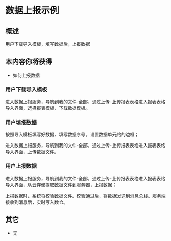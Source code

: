 # 数据上报示例

## 概述 

用户下载导入模板，填写数据后，上报数据

## 本内容你将获得

- 如何上报数据

### 用户下载导入模板

进入数据上报服务，导航到我的文件-全部，通过上传-上传报表表格进入报表表格导入界面，选择报表模板，下载数据模板。

### 用户填报数据

按照导入模板填写好数据，填写数据序号，设置数据单元格的边框；

进入数据上报服务，导航到我的文件-全部，通过上传-上传报表表格进入报表表格导入界面，上传数据文件。

### 用户上报数据

进入数据上报服务，导航到我的文件-全部，通过上传-上传报表表格进入报表表格导入界面，从云存储提取数据文件到服务器，上报数据；

上报数据时，系统将校验数据文件。校验通过后，将数据发送到消息总线。服务端接收到消息后，实时写入数仓。

## 其它

- 无